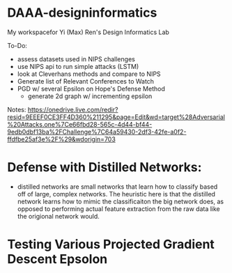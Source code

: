 # DAAA-designinformatics
My workspacefor Yi (Max) Ren's Design Informatics Lab


To-Do: 
- assess datasets used in NIPS challenges
- use NIPS api to run simple attacks (LSTM)
- look at Cleverhans methods and compare to NIPS
- Generate list of Relevant Conferences to Watch
- PGD w/ several Epsilon on Hope's Defense Method
  - generate 2d graph w/ incrementing epsilon



Notes: https://onedrive.live.com/redir?resid=9EEEF0CE3FF4D360%211295&page=Edit&wd=target%28Adversarial%20Attacks.one%7Ce66fbd28-565c-4d44-bf44-9edb0dbf13ba%2FChallenge%7C64a59430-2df3-42fe-a0f2-ffdfbe25af3e%2F%29&wdorigin=703




# Defense with Distilled Networks:
- distilled networks are small networks that learn how to classify based off of large, complex networks. 
The heuristic here is that the distilled network learns how to mimic the classificaiton the big network does, as opposed to performing actual feature extraction from the raw data like the origional network would.

# Testing Various Projected Gradient Descent Epsolon 
